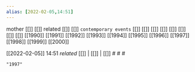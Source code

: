 ```yaml
---
alias: [2022-02-05,14:51]
---
```

 mother [[]] [[]]
 related [[]] [[]]
 `contemporary events` [[]] [[]] [[]] [[]] [[]] [[]] [[]] [[]]
[[1990]] [[1991]] [[1992]] [[1993]] [[1994]] [[1995]] [[1996]] [[1997]] [[1998]] [[1999]] [[2000]]

[[2022-02-05]] 14:51 _related_ [[]] | [[]] | [[]] # # #

```query
"1997"
```